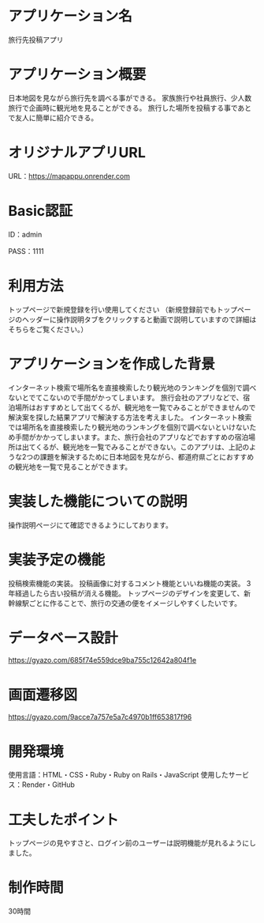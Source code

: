 # アプリケーション名
  旅行先投稿アプリ

# アプリケーション概要	
  日本地図を見ながら旅行先を調べる事ができる。
  家族旅行や社員旅行、少人数旅行で企画時に観光地を見ることができる。
  旅行した場所を投稿する事であとで友人に簡単に紹介できる。

# オリジナルアプリURL	
  URL：https://mapappu.onrender.com

# Basic認証　
  ID：admin

  PASS：1111

# 利用方法	
トップページで新規登録を行い使用してください
（新規登録前でもトップページのヘッダーに操作説明タブをクリックすると動画で説明していますので詳細はそちらをご覧ください。）

# アプリケーションを作成した背景	
  インターネット検索で場所名を直接検索したり観光地のランキングを個別で調べないとでてこないので手間がかってしまいます。
  旅行会社のアプリなどで、宿泊場所はおすすめとして出てくるが、観光地を一覧でみることができませんので解決案を探した結果アプリで解決する方法を考えました。
  インターネット検索では場所名を直接検索したり観光地のランキングを個別で調べないといけないため手間がかかってしまいます。また、旅行会社のアプリなどでおすすめの宿泊場所は出てくるが、観光地を一覧でみることができない。このアプリは、上記のような2つの課題を解決するために日本地図を見ながら、都道府県ごとにおすすめの観光地を一覧で見ることができます。

# 実装した機能についての説明
  操作説明ページにて確認できるようにしております。

# 実装予定の機能	
  投稿検索機能の実装。
  投稿画像に対するコメント機能といいね機能の実装。
  3年経過したら古い投稿が消える機能。
  トップページのデザインを変更して、新幹線駅ごとに作ることで、旅行の交通の便をイメージしやすくしたいです。

# データベース設計
https://gyazo.com/685f74e559dce9ba755c12642a804f1e

# 画面遷移図
https://gyazo.com/9acce7a757e5a7c4970b1ff653817f96

# 開発環境
使用言語：HTML・CSS・Ruby・Ruby on Rails・JavaScript
使用したサービス：Render・GitHub

# 工夫したポイント
トップページの見やすさと、ログイン前のユーザーは説明機能が見れるようにしました。

# 制作時間
30時間

